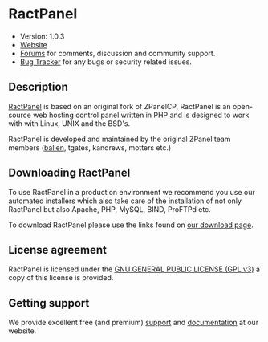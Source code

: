 # RactPanel

* Version: 1.0.3
* [Website](http://ractpanel.ractbd.com/)
* [Forums](http://forums.ractpanel.ractbd.com/) for comments, discussion and community support.
* [Bug Tracker](https://github.com/ractpanel/ractpanel-core/issues) for any bugs or security related issues.

## Description

[RactPanel](http://ractpanel.ractbd.com) is based on an original fork of ZPanelCP, RactPanel is an open-source web hosting control panel written in PHP and is designed to work with with Linux, UNIX and the BSD's.

RactPanel is developed and maintained by the original ZPanel team members ([ballen](http://bobbyallen.me), tgates, kandrews, motters etc.)

## Downloading RactPanel

To use RactPanel in a production environment we recommend you use our automated installers which also take care of the installation of not only RactPanel but also Apache, PHP, MySQL, BIND, ProFTPd etc.

To download RactPanel please use the links found on [our download page](http://ractpanel.ractbd.com/download/).

## License agreement

RactPanel is licensed under the [GNU GENERAL PUBLIC LICENSE (GPL v3)](LICENSE.md) a copy of this license is provided.

## Getting support

We provide excellent free (and premium) [support](http://ractpanel.ractbd.com/support/) and [documentation](http://docs.ractpanel.ractbd.com/?node=23) at our website.
